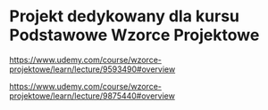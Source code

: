 # Projekt dedykowany dla kursu Podstawowe Wzorce Projektowe

https://www.udemy.com/course/wzorce-projektowe/learn/lecture/9593490#overview


 

https://www.udemy.com/course/wzorce-projektowe/learn/lecture/9875440#overview

 

